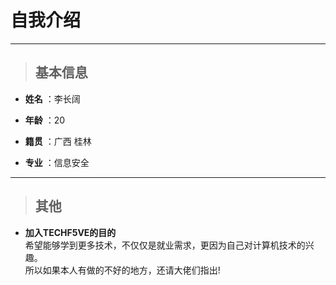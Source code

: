 # 自我介绍

***

> ## **基本信息**

* **姓名** ：李长阔

* **年龄** ：20

* **籍贯** ：广西 桂林

* **专业** ：信息安全

***

> ## **其他**

* **加入TECHF5VE的目的**  
希望能够学到更多技术，不仅仅是就业需求，更因为自己对计算机技术的兴趣。  
所以如果本人有做的不好的地方，还请大佬们指出!
